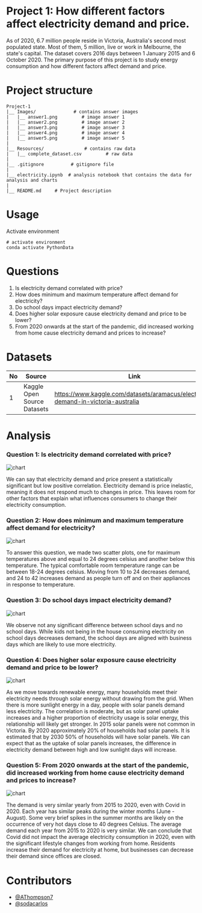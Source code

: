 # Project 1: How different factors affect electricity demand and price.

As of 2020, 6.7 million people reside in Victoria, Australia's second most populated state. Most of them, 5 million, live or work in Melbourne, the state's capital. The dataset covers 2016 days between 1 January 2015 and 6 October 2020. The primary purpose of this project is to study energy consumption and how different factors affect demand and price.

# Project structure
```
Project-1
|__ Images/              # contains answer images
|   |__ answer1.png         # image answer 1
|   |__ answer2.png         # image answer 2
|   |__ answer3.png         # image answer 3
|   |__ answer4.png         # image answer 4
|   |__ answer5.png         # image answer 5
|
|__ Resources/               # contains raw data
|   |__ complete_dataset.csv         # raw data
|
|__ .gitignore          # gitignore file
|
|__ electricity.ipynb  # analysis notebook that contains the data for analysis and charts 
|
|__ README.md     # Project description

```
# Usage

Activate environment 
```
# activate environment
conda activate PythonData
```

# Questions 

1. Is electricity demand correlated with price?
2. How does minimum and maximum temperature affect demand for electricity?
3. Do school days impact electricity demand? 
4. Does higher solar exposure cause electricity demand and price to be lower?
5. From 2020 onwards at the start of the pandemic, did increased working from home cause electricity demand and prices to increase?

# Datasets 

|No|Source|Link|
|-|-|-|
|1|Kaggle Open Source Datasets|https://www.kaggle.com/datasets/aramacus/electricity-demand-in-victoria-australia|

# Analysis

### Question 1: Is electricity demand correlated with price? 

![chart](Images/answer1.png)

We can say that electricity demand and price present a statistically significant but low positive correlation. Electricity demand is price inelastic, meaning it does not respond much to changes in price.
This leaves room for other factors that explain what influences consumers to change their electricity consumption.

### Question 2: How does minimum and maximum temperature affect demand for electricity? 

![chart](Images/answer2.png)

To answer this question, we made two scatter plots, one for maximum temperatures above and equal to 24 degrees celsius and another below this temperature. The typical comfortable room temperature range can be between 18-24 degrees celsius. 
Moving from 10 to 24 decreases demand, and 24 to 42 increases demand as people turn off and on their appliances in response to temperature.

### Question 3: Do school days impact electricity demand? 

![chart](Images/answer3.png)

We observe not any significant difference between school days and no school days. While kids not being in the house consuming electricity on school days decreases demand, the school days are aligned with business days which are likely to use more electricity.

### Question 4: Does higher solar exposure cause electricity demand and price to be lower? 

![chart](Images/answer4.png)

As we move towards renewable energy, many households meet their electricity needs through solar energy without drawing from the grid. When there is more sunlight energy in a day, people with solar panels demand less electricity.
The correlation is moderate, but as solar panel uptake increases and a higher proportion of electricity usage is solar energy, this relationship will likely get stronger.
In 2015 solar panels were not common in Victoria. By 2020 approximately 20% of households had solar panels. It is estimated that by 2030 50% of households will have solar panels. 
We can expect that as the uptake of solar panels increases, the difference in electricity demand between high and low sunlight days will increase.

### Question 5: From 2020 onwards at the start of the pandemic, did increased working from home cause electricity demand and prices to increase? 

![chart](Images/answer5.png)

The demand is very similar yearly from 2015 to 2020, even with Covid in 2020. Each year has similar peaks during the winter months (June - August). Some very brief spikes in the summer months are likely on the occurrence of very hot days close to 40 degrees Celsius. The average demand each year from 2015 to 2020 is very similar. 
We can conclude that Covid did not impact the average electricity consumption in 2020, even with the significant lifestyle changes from working from home. Residents increase their demand for electricity at home, but businesses can decrease their demand since offices are closed.

# Contributors
- [@AThompson7](https://github.com/AThompson7)
- [@sodacarlos](https://github.com/sodacarlos)
